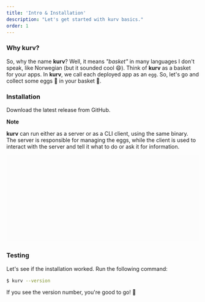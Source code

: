 ```yaml
---
title: 'Intro & Installation'
description: "Let's get started with kurv basics."
order: 1
---
```


### Why <b class="font-serif">kurv</b>?

So, why the name <b className="font-serif">kurv</b>? Well, it means _"basket"_ in many languages I don't speak, like Norwegian (but it sounded cool 😄). Think of <b className="font-serif">kurv</b> as a basket for your apps. In <b className="font-serif">kurv</b>, we call each deployed app as an `egg`. So, let's go and collect some eggs 🥚 in your basket 🧺.

### Installation

Download the latest release from GitHub. 

**Note**

<b className="font-serif">kurv</b> can run either as a server or as a CLI client, using the same binary. 
The server is responsible for managing the eggs, while the client is used to interact with the server and tell it what to do or ask it for information.


<p align="center">
<img 
    class="rounded-lg"
    src="https://raw.githubusercontent.com/lucas-labs/kurv/master/.github/kurv.gif" alt="kurv usage"
/>
</p>


### Testing

Let's see if the installation worked. Run the following command:

```bash
$ kurv --version
```

If you see the version number, you're good to go! 🎉